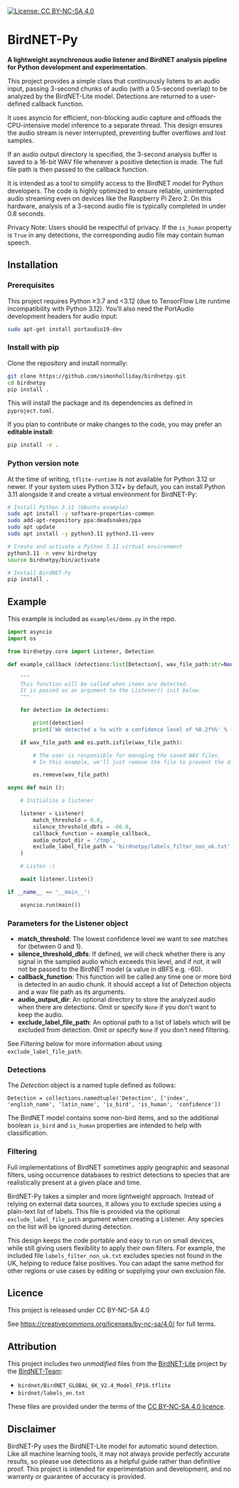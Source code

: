 [![License: CC BY-NC-SA 4.0](https://img.shields.io/badge/License-CC%20BY--NC--SA%204.0-lightgrey.svg)](https://creativecommons.org/licenses/by-nc-sa/4.0/)
# BirdNET-Py

**A lightweight asynchronous audio listener and BirdNET analysis pipeline for Python development and experimentation.**

This project provides a simple class that continuously listens to an audio input, passing 3-second chunks of audio (with a 0.5-second overlap) to be analyzed by the BirdNET-Lite model. Detections are returned to a user-defined callback function.

It uses asyncio for efficient, non-blocking audio capture and offloads the CPU-intensive model inference to a separate thread. This design ensures the audio stream is never interrupted, preventing buffer overflows and lost samples.

If an audio output directory is specified, the 3-second analysis buffer is saved to a 16-bit WAV file whenever a positive detection is made. The full file path is then passed to the callback function.

It is intended as a tool to simplify access to the BirdNET model for Python developers. The code is highly optimized to ensure reliable, uninterrupted audio streaming even on devices like the Raspberry Pi Zero 2. On this hardware, analysis of a 3-second audio file is typically completed in under 0.8 seconds.

Privacy Note: Users should be respectful of privacy. If the `is_human` property is `True` in any detections, the corresponding audio file may contain human speech.

## Installation

### Prerequisites

This project requires Python ≥3.7 and <3.12 (due to TensorFlow Lite runtime incompatibility with Python 3.12).
You’ll also need the PortAudio development headers for audio input:

```bash
sudo apt-get install portaudio19-dev
```

### Install with pip

Clone the repository and install normally:

```bash
git clone https://github.com/simonholliday/birdnetpy.git
cd birdnetpy
pip install .
```

This will install the package and its dependencies as defined in `pyproject.toml`.

If you plan to contribute or make changes to the code, you may prefer an **editable install**:

```bash
pip install -e .
```

### Python version note

At the time of writing, `tflite-runtime` is not available for Python 3.12 or newer.
If your system uses Python 3.12+ by default, you can install Python 3.11 alongside it and create a virtual environment for BirdNET-Py:

```bash
# Install Python 3.11 (Ubuntu example)
sudo apt install -y software-properties-common
sudo add-apt-repository ppa:deadsnakes/ppa
sudo apt update
sudo apt install -y python3.11 python3.11-venv

# Create and activate a Python 3.11 virtual environment
python3.11 -m venv birdnetpy
source birdnetpy/bin/activate

# Install BirdNET-Py
pip install .
```

## Example

This example is included as `examples/demo.py` in the repo.

```python
import asyncio
import os

from birdnetpy.core import Listener, Detection

def example_callback (detections:list[Detection], wav_file_path:str=None):

	"""
	This function will be called when items are detected.
	It is passed as an argument to the Listener() init below.
	"""

	for detection in detections:

		print(detection)
		print('We detected a %s with a confidence level of %0.2f%%' % (detection.english_name, 100 * detection.confidence))

	if wav_file_path and os.path.isfile(wav_file_path):

		# The user is responsible for managing the saved WAV files.
		# In this example, we'll just remove the file to prevent the disk from filling up.

		os.remove(wav_file_path)

async def main ():

	# Initialize a listener

	listener = Listener(
		match_threshold = 0.8,
		silence_threshold_dbfs = -60.0,
		callback_function = example_callback,
		audio_output_dir = '/tmp',
		exclude_label_file_path = 'birdnetpy/labels_filter_non_uk.txt'
	)

	# Listen :)

	await listener.listen()

if __name__ == '__main__':

	asyncio.run(main())
```

### Parameters for the Listener object

- **match_threshold**: The lowest confidence level we want to see matches for (between 0 and 1).
- **silence_threshold_dbfs**: If defined, we will check whether there is any signal in the sampled audio which exceeds this level, and if not, it will not be passed to the BirdNET model (a value in dBFS e.g. -60).
- **callback_function**: This function will be called any time one or more bird is detected in an audio chunk. It should accept a list of Detection objects and a wav file path as its arguments.
- **audio_output_dir**: An optional directory to store the analyzed audio when there are detections. Omit or specify `None` if you don't want to keep the audio.
- **exclude_label_file_path**: An optional path to a list of labels which will be excluded from detection. Omit or specify `None` if you don't need filtering.

See *Filtering* below for more information about using `exclude_label_file_path`.

### Detections

The *Detection* object is a named tuple defined as follows:

```
Detection = collections.namedtuple('Detection', ['index', 'english_name', 'latin_name', 'is_bird', 'is_human', 'confidence'])
```

The BirdNET model contains some non-bird items, and so the additional boolean `is_bird` and `is_human` properties are intended to help with classification.

### Filtering

Full implementations of BirdNET sometimes apply geographic and seasonal filters, using occurrence databases to restrict detections to species that are realistically present at a given place and time.

BirdNET-Py takes a simpler and more lightweight approach. Instead of relying on external data sources, it allows you to exclude species using a plain-text list of labels. This file is provided via the optional `exclude_label_file_path` argument when creating a Listener. Any species on the list will be ignored during detection.

This design keeps the code portable and easy to run on small devices, while still giving users flexibility to apply their own filters. For example, the included file `labels_filter_non_uk.txt` excludes species not found in the UK, helping to reduce false positives. You can adapt the same method for other regions or use cases by editing or supplying your own exclusion file.

## Licence

This project is released under CC BY-NC-SA 4.0

See https://creativecommons.org/licenses/by-nc-sa/4.0/ for full terms.

## Attribution

This project includes two *unmodified* files from the [BirdNET-Lite](https://github.com/birdnet-team/BirdNET-Lite) project by the [BirdNET-Team](https://github.com/birdnet-team):

- `birdnet/BirdNET_GLOBAL_6K_V2.4_Model_FP16.tflite`  
- `birdnet/labels_en.txt`  

These files are provided under the terms of the [CC BY-NC-SA 4.0 licence](https://creativecommons.org/licenses/by-nc-sa/4.0/).  

## Disclaimer

BirdNET-Py uses the BirdNET-Lite model for automatic sound detection. Like all machine learning tools, it may not always provide perfectly accurate results, so please use detections as a helpful guide rather than definitive proof. This project is intended for experimentation and development, and no warranty or guarantee of accuracy is provided.

